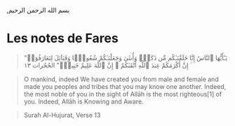 ,بسم الله الرحمن الرحيم

# Les notes de Fares

> "يَـٰٓأَيُّهَا ٱلنَّاسُ إِنَّا خَلَقْنَـٰكُم مِّن ذَكَرٍۢ وَأُنثَىٰ وَجَعَلْنَـٰكُمْ شُعُوبًۭا وَقَبَآئِلَ لِتَعَارَفُوٓا۟ ۚ إِنَّ أَكْرَمَكُمْ عِندَ ٱللَّهِ أَتْقَىٰكُمْ ۚ إِنَّ ٱللَّهَ عَلِيمٌ خَبِيرٌۭ" الحُجُرات ١٣

> O mankind, indeed We have created you from male and female and made you peoples and tribes that you may know one another. Indeed, the most noble of you in the sight of Allāh is the most righteous[1] of you. Indeed, Allāh is Knowing and Aware.

> Surah Al-Hujurat, Verse 13
